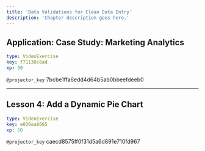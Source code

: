 ```yaml
---
title: 'Data Validations for Clean Data Entry'
description: 'Chapter description goes here.'
---
```


## Application: Case Study: Marketing Analytics

```yaml
type: VideoExercise
key: f71138c8ad
xp: 50
```

`@projector_key`
7bcbe1ffa6edd4d64b5ab0bbeefdeeb0

---

## Lesson 4: Add a Dynamic Pie Chart

```yaml
type: VideoExercise
key: e036ea8665
xp: 50
```

`@projector_key`
caecd8575ff0f31d5a6d891e710fd967
